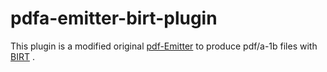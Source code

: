 # pdfa-emitter-birt-plugin
This plugin is a modified original [pdf-Emitter](https://github.com/eclipse/birt/tree/master/engine/org.eclipse.birt.report.engine.emitter.pdf) to produce pdf/a-1b files with [BIRT](https://github.com/eclipse/birt) . 

